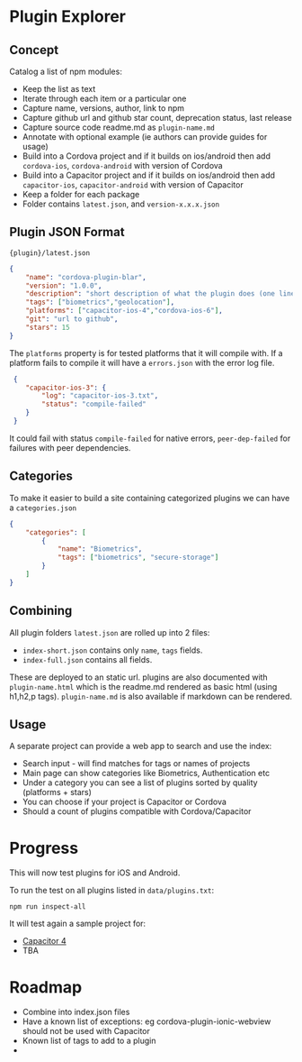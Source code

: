# Plugin Explorer

## Concept
Catalog a list of npm modules:
- Keep the list as text
- Iterate through each item or a particular one
- Capture name, versions, author, link to npm
- Capture github url and github star count, deprecation status, last release
- Capture source code readme.md as `plugin-name.md`
- Annotate with optional example (ie authors can provide guides for usage)
- Build into a Cordova project and if it builds on ios/android then add `cordova-ios`, `cordova-android` with version of Cordova
- Build into a Capacitor project and if it builds on ios/android then add `capacitor-ios`, `capacitor-android` with version of Capacitor
- Keep a folder for each package
- Folder contains `latest.json`, and `version-x.x.x.json`

## Plugin JSON Format
`{plugin}/latest.json`
```json
{
    "name": "cordova-plugin-blar",
    "version": "1.0.0",
    "description": "short description of what the plugin does (one line)",
    "tags": ["biometrics","geolocation"],
    "platforms": ["capacitor-ios-4","cordova-ios-6"],
    "git": "url to github",
    "stars": 15
}
```
The `platforms` property is for tested platforms that it will compile with. If a platform fails to compile it will have a `errors.json` with the error log file.
```json
 {
    "capacitor-ios-3": {
        "log": "capacitor-ios-3.txt",
        "status": "compile-failed"
    }
 }
```
It could fail with status `compile-failed` for native errors, `peer-dep-failed` for failures with peer dependencies.

## Categories
To make it easier to build a site containing categorized plugins we can have a `categories.json`
```json
{
    "categories": [
        { 
            "name": "Biometrics", 
            "tags": ["biometrics", "secure-storage"]
        }
    ]
}
```

## Combining
All plugin folders `latest.json` are rolled up into 2 files:

- `index-short.json` contains only `name`, `tags` fields. 
- `index-full.json` contains all fields.

These are deployed to an static url.
plugins are also documented with `plugin-name.html` which is the readme.md rendered as basic html (using h1,h2,p tags). `plugin-name.md` is also available if markdown can be rendered.

## Usage
A separate project can provide a web app to search and use the index:
- Search input - will find matches for tags or names of projects
- Main page can show categories like Biometrics, Authentication etc
- Under a category you can see a list of plugins sorted by quality (platforms + stars)
- You can choose if your project is Capacitor or Cordova
- Should a count of plugins compatible with Cordova/Capacitor

# Progress

This will now test plugins for iOS and Android.

To run the test on all plugins listed in `data/plugins.txt`:
```shell
npm run inspect-all
```

It will test again a sample project for:
- [Capacitor 4](https://github.com/dtarnawsky/plugin-test-capacitor-4)
- TBA

# Roadmap
- Combine into index.json files
- Have a known list of exceptions: eg cordova-plugin-ionic-webview should not be used with Capacitor
- Known list of tags to add to a plugin
- 
